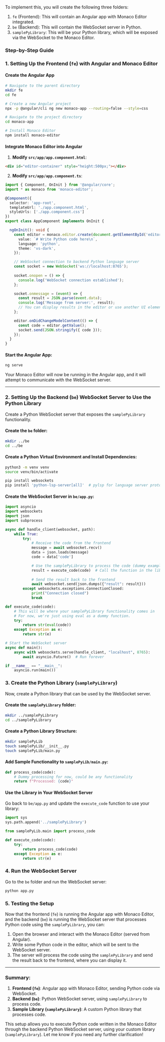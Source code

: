 To implement this, you will create the following three folders:

1. `fe` (Frontend): This will contain an Angular app with Monaco Editor integrated.
2. `be` (Backend): This will contain the WebSocket server in Python.
3. `samplePyLibrary`: This will be your Python library, which will be exposed via the WebSocket to the Monaco Editor.

### Step-by-Step Guide

### 1. **Setting Up the Frontend (`fe`)** with Angular and Monaco Editor

#### Create the Angular App
```bash
# Navigate to the parent directory
mkdir fe
cd fe

# Create a new Angular project
npx -p @angular/cli ng new monaco-app --routing=false --style=css

# Navigate to the project directory
cd monaco-app

# Install Monaco Editor
npm install monaco-editor
```

#### Integrate Monaco Editor into Angular
1. **Modify `src/app/app.component.html`**:
```html
<div id="editor-container" style="height:500px;"></div>
```

2. **Modify `src/app/app.component.ts`**:
```typescript
import { Component, OnInit } from '@angular/core';
import * as monaco from 'monaco-editor';

@Component({
  selector: 'app-root',
  templateUrl: './app.component.html',
  styleUrls: ['./app.component.css']
})
export class AppComponent implements OnInit {

  ngOnInit(): void {
    const editor = monaco.editor.create(document.getElementById('editor-container') as HTMLElement, {
      value: `# Write Python code here\n`,
      language: 'python',
      theme: 'vs-dark',
    });

    // WebSocket connection to backend Python language server
    const socket = new WebSocket('ws://localhost:8765');
    
    socket.onopen = () => {
      console.log('WebSocket connection established');
    };

    socket.onmessage = (event) => {
      const result = JSON.parse(event.data);
      console.log('Message from server:', result);
      // You can display results in the editor or use another UI element
    };

    editor.onDidChangeModelContent(() => {
      const code = editor.getValue();
      socket.send(JSON.stringify({ code }));
    });
  }
}
```

#### **Start the Angular App**:
```bash
ng serve
```

Your Monaco Editor will now be running in the Angular app, and it will attempt to communicate with the WebSocket server.

---

### 2. **Setting Up the Backend (`be`)** WebSocket Server to Use the Python Library

Create a Python WebSocket server that exposes the `samplePyLibrary` functionality.

#### Create the `be` folder:
```bash
mkdir ../be
cd ../be
```

#### Create a Python Virtual Environment and Install Dependencies:
```bash
python3 -m venv venv
source venv/bin/activate

pip install websockets
pip install 'python-lsp-server[all]'  # pylsp for language server protocol
```

#### Create the WebSocket Server in `be/app.py`:
```python
import asyncio
import websockets
import json
import subprocess

async def handle_client(websocket, path):
    while True:
        try:
            # Receive the code from the frontend
            message = await websocket.recv()
            data = json.loads(message)
            code = data['code']

            # Use the samplePyLibrary to process the code (dummy example here)
            result = execute_code(code)  # Call the function in the library
            
            # Send the result back to the frontend
            await websocket.send(json.dumps({"result": result}))
        except websockets.exceptions.ConnectionClosed:
            print("Connection closed")
            break

def execute_code(code):
    # This will be where your samplePyLibrary functionality comes in
    # For now, we're just using eval as a dummy function.
    try:
        return str(eval(code))
    except Exception as e:
        return str(e)

# Start the WebSocket server
async def main():
    async with websockets.serve(handle_client, "localhost", 8765):
        await asyncio.Future()  # Run forever

if __name__ == "__main__":
    asyncio.run(main())
```

### 3. **Create the Python Library (`samplePyLibrary`)**

Now, create a Python library that can be used by the WebSocket server.

#### Create the `samplePyLibrary` folder:
```bash
mkdir ../samplePyLibrary
cd ../samplePyLibrary
```

#### Create a Python Library Structure:
```bash
mkdir samplePyLib
touch samplePyLib/__init__.py
touch samplePyLib/main.py
```

#### Add Sample Functionality to `samplePyLib/main.py`:
```python
def process_code(code):
    # Dummy processing for now, could be any functionality
    return f"Processed: {code}"
```

#### Use the Library in Your WebSocket Server

Go back to `be/app.py` and update the `execute_code` function to use your library:

```python
import sys
sys.path.append('../samplePyLibrary')

from samplePyLib.main import process_code

def execute_code(code):
    try:
        return process_code(code)
    except Exception as e:
        return str(e)
```

### 4. **Run the WebSocket Server**

Go to the `be` folder and run the WebSocket server:

```bash
python app.py
```

### 5. **Testing the Setup**

Now that the frontend (`fe`) is running the Angular app with Monaco Editor, and the backend (`be`) is running the WebSocket server that processes Python code using the `samplePyLibrary`, you can:

1. Open the browser and interact with the Monaco Editor (served from Angular).
2. Write some Python code in the editor, which will be sent to the WebSocket server.
3. The server will process the code using the `samplePyLibrary` and send the result back to the frontend, where you can display it.

---

### Summary:

1. **Frontend (`fe`)**: Angular app with Monaco Editor, sending Python code via WebSocket.
2. **Backend (`be`)**: Python WebSocket server, using `samplePyLibrary` to process code.
3. **Sample Library (`samplePyLibrary`)**: A custom Python library that processes code.

This setup allows you to execute Python code written in the Monaco Editor through the backend Python WebSocket server, using your custom library (`samplePyLibrary`). Let me know if you need any further clarification!